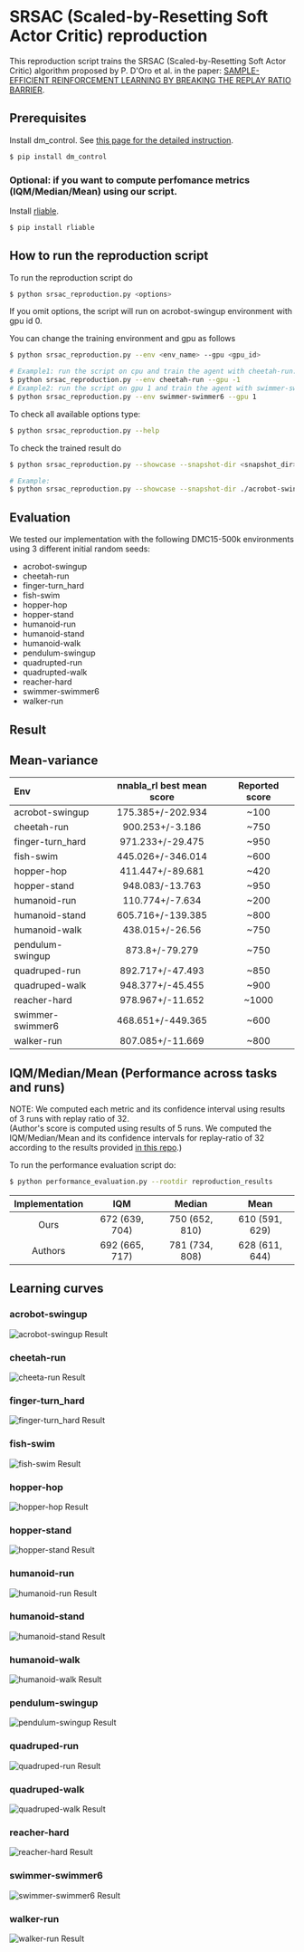 # SRSAC (Scaled-by-Resetting Soft Actor Critic) reproduction

This reproduction script trains the SRSAC (Scaled-by-Resetting Soft Actor Critic) algorithm proposed by P. D'Oro et al. 
in the paper: [SAMPLE-EFFICIENT REINFORCEMENT LEARNING BY BREAKING THE REPLAY RATIO BARRIER](https://openreview.net/pdf?id=OpC-9aBBVJe).

## Prerequisites

Install dm_control. See [this page for the detailed instruction](https://github.com/google-deepmind/dm_control).

```sh
$ pip install dm_control
```

### Optional: if you want to compute perfomance metrics (IQM/Median/Mean) using our script. 

Install [rliable](https://github.com/google-research/rliable).

```sh
$ pip install rliable
```

## How to run the reproduction script

To run the reproduction script do

```sh
$ python srsac_reproduction.py <options>
```

If you omit options, the script will run on acrobot-swingup environment with gpu id 0.

You can change the training environment and gpu as follows

```sh
$ python srsac_reproduction.py --env <env_name> --gpu <gpu_id>
```

```sh
# Example1: run the script on cpu and train the agent with cheetah-run:
$ python srsac_reproduction.py --env cheetah-run --gpu -1
# Example2: run the script on gpu 1 and train the agent with swimmer-swimmer6:
$ python srsac_reproduction.py --env swimmer-swimmer6 --gpu 1
```

To check all available options type:

```sh
$ python srsac_reproduction.py --help
```

To check the trained result do

```sh
$ python srsac_reproduction.py --showcase --snapshot-dir <snapshot_dir> --render
```

```sh
# Example:
$ python srsac_reproduction.py --showcase --snapshot-dir ./acrobot-swingup/seed-1/iteration-10000/ --render
```

## Evaluation

We tested our implementation with the following DMC15-500k environments using 3 different initial random seeds:

- acrobot-swingup 
- cheetah-run
- finger-turn_hard
- fish-swim
- hopper-hop
- hopper-stand
- humanoid-run
- humanoid-stand
- humanoid-walk
- pendulum-swingup
- quadrupted-run
- quadrupted-walk
- reacher-hard
- swimmer-swimmer6
- walker-run

## Result

## Mean-variance

|Env|nnabla_rl best mean score|Reported score|
|:---|:---:|:---:|
|acrobot-swingup|175.385+/-202.934|~100|
|cheetah-run|900.253+/-3.186|~750|
|finger-turn_hard|971.233+/-29.475|~950|
|fish-swim|445.026+/-346.014|~600|
|hopper-hop|411.447+/-89.681|~420|
|hopper-stand|948.083/-13.763|~950|
|humanoid-run|110.774+/-7.634|~200|
|humanoid-stand|605.716+/-139.385|~800|
|humanoid-walk|438.015+/-26.56|~750|
|pendulum-swingup|873.8+/-79.279|~750|
|quadruped-run|892.717+/-47.493|~850|
|quadruped-walk|948.377+/-45.455|~900|
|reacher-hard|978.967+/-11.652|~1000|
|swimmer-swimmer6|468.651+/-449.365|~600|
|walker-run|807.085+/-11.669|~800|

## IQM/Median/Mean (Performance across tasks and runs)

NOTE: We computed each metric and its confidence interval using results of 3 runs with replay ratio of 32. </br>
(Author's score is computed using results of 5 runs. 
We computed the IQM/Median/Mean and its confidence intervals for replay-ratio of 32 according to the 
results provided [in this repo](https://github.com/proceduralia/high_replay_ratio_continuous_control/tree/main/results).)

To run the performance evaluation script do:
```sh
$ python performance_evaluation.py --rootdir reproduction_results
```

|Implementation|IQM|Median|Mean|
|:---:|:---:|:---:|:---:|
|Ours|672 (639, 704)|750 (652, 810)|610 (591, 629)|
|Authors|692 (665, 717)|781 (734, 808)|628 (611, 644)|

## Learning curves

### acrobot-swingup

![acrobot-swingup Result](reproduction_results/acrobot-swingup_results/result.png)

### cheetah-run

![cheeta-run Result](reproduction_results/cheetah-run_results/result.png)

### finger-turn_hard

![finger-turn_hard Result](reproduction_results/finger-turn_hard_results/result.png)

### fish-swim

![fish-swim Result](reproduction_results/fish-swim_results/result.png)

### hopper-hop

![hopper-hop Result](reproduction_results/hopper-hop_results/result.png)

### hopper-stand

![hopper-stand Result](reproduction_results/hopper-stand_results/result.png)

### humanoid-run

![humanoid-run Result](reproduction_results/humanoid-run_results/result.png)

### humanoid-stand

![humanoid-stand Result](reproduction_results/humanoid-stand_results/result.png)

### humanoid-walk

![humanoid-walk Result](reproduction_results/humanoid-walk_results/result.png)

### pendulum-swingup

![pendulum-swingup Result](reproduction_results/pendulum-swingup_results/result.png)

### quadruped-run

![quadruped-run Result](reproduction_results/quadruped-run_results/result.png)

### quadruped-walk

![quadruped-walk Result](reproduction_results/quadruped-walk_results/result.png)

### reacher-hard

![reacher-hard Result](reproduction_results/reacher-hard_results/result.png)

### swimmer-swimmer6

![swimmer-swimmer6 Result](reproduction_results/swimmer-swimmer6_results/result.png)

### walker-run

![walker-run Result](reproduction_results/walker-run_results/result.png)

